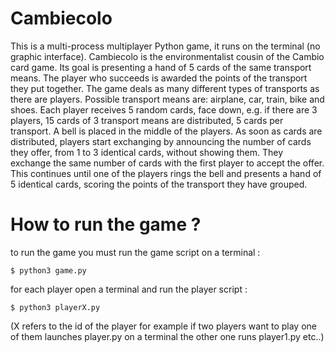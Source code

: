# Cambiecolo 
This is a multi-process multiplayer Python game, it runs on the terminal (no graphic interface).
Cambiecolo is the environmentalist cousin of the Cambio card game. Its goal is presenting a hand of 5
cards of the same transport means. The player who succeeds is awarded the points of the transport they
put together. The game deals as many different types of transports as there are players. Possible transport
means are: airplane, car, train, bike and shoes. Each player receives 5 random cards, face down, e.g. if there
are 3 players, 15 cards of 3 transport means are distributed, 5 cards per transport. A bell is placed in the
middle of the players. As soon as cards are distributed, players start exchanging by announcing the
number of cards they offer, from 1 to 3 identical cards, without showing them. They exchange the same
number of cards with the first player to accept the offer. This continues until one of the players rings the
bell and presents a hand of 5 identical cards, scoring the points of the transport they have grouped.
# How to run the game ?
to run the game you must run the game script on a terminal :


    $ python3 game.py

  
for each player open a terminal and run the player script :
  

    $ python3 playerX.py

(X refers to the id of the player for example if two players want to play one of them launches player.py on a terminal the other one runs player1.py etc..)
